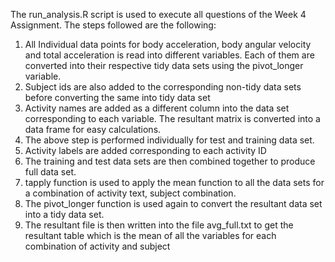 The run_analysis.R script is used to execute all questions of the Week 4 Assignment. The steps followed are the following:


1) All Individual data points for body acceleration, body angular velocity and total acceleration is read into different variables. Each of them are converted into their respective tidy data sets using the pivot_longer variable. 
2) Subject ids are also added to the corresponding non-tidy data sets before converting the same into tidy data set 
2) Activity names are added as a different column into the data set corresponding to each variable. The resultant matrix is converted into a data frame for easy calculations.
2) The above step is performed individually for test and training data set.
3) Activity labels are added corresponding to each activity ID
4) The training and test data sets are then combined together to produce full data set.
5) tapply function is used to apply the mean function to all the data sets for a combination of activity text, subject combination.
6) The pivot_longer function is used again to convert the resultant data set into a tidy data set.
7) The resultant file is then written into the file avg_full.txt to get the resultant table which is the mean of all the variables for each combination of activity and subject
